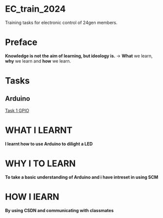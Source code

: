 # EC_train_2024
Training tasks for electronic control of 24gen members.
# Preface
**Knowledge is not the aim of learning, but ideology is.** -> **What** we learn, **why** we learn and **how** we learn.
# Tasks
## Arduino
[Task 1 GPIO](Arduino/Task_1_GPIO/)
# WHAT I LEARNT
**I learnt how to use Arduino to dilight a LED**
# WHY I TO LEARN
**To take a basic understanding of Arduino and i have intreset in using SCM**
# HOW I lEARN  
**By using CSDN and communicating with classmates**
